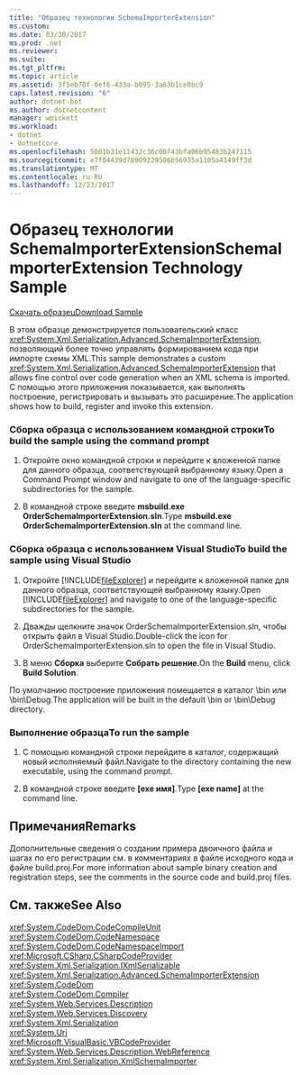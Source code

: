 ```yaml
---
title: "Образец технологии SchemaImporterExtension"
ms.custom: 
ms.date: 03/30/2017
ms.prod: .net
ms.reviewer: 
ms.suite: 
ms.tgt_pltfrm: 
ms.topic: article
ms.assetid: 3f5eb78f-0ef6-433a-b095-3a63b1ce0bc9
caps.latest.revision: "6"
author: dotnet-bot
ms.author: dotnetcontent
manager: wpickett
ms.workload:
- dotnet
- dotnetcore
ms.openlocfilehash: 5001b31e11432c36c08f43bfa06b95483b247115
ms.sourcegitcommit: e7f04439d78909229506b56935a1105a4149ff3d
ms.translationtype: MT
ms.contentlocale: ru-RU
ms.lasthandoff: 12/23/2017
---
```

# <a name="schemaimporterextension-technology-sample"></a><span data-ttu-id="dcb91-102">Образец технологии SchemaImporterExtension</span><span class="sxs-lookup"><span data-stu-id="dcb91-102">SchemaImporterExtension Technology Sample</span></span>
[<span data-ttu-id="dcb91-103">Скачать образец</span><span class="sxs-lookup"><span data-stu-id="dcb91-103">Download Sample</span></span>](http://download.microsoft.com/download/4/7/B/47B2164C-E780-4B10-8DE4-2CB5B886E0A6/Technologies/Serialization/Xml%20Serialization/SchemaImporterExtension.zip.exe)  
  
 <span data-ttu-id="dcb91-104">В этом образце демонстрируется пользовательский класс <xref:System.Xml.Serialization.Advanced.SchemaImporterExtension>, позволяющий более точно управлять формированием кода при импорте схемы XML.</span><span class="sxs-lookup"><span data-stu-id="dcb91-104">This sample demonstrates a custom <xref:System.Xml.Serialization.Advanced.SchemaImporterExtension> that allows fine control over code generation when an XML schema is imported.</span></span> <span data-ttu-id="dcb91-105">C помощью этого приложения показывается, как выполнять построение, регистрировать и вызывать это расширение.</span><span class="sxs-lookup"><span data-stu-id="dcb91-105">The application shows how to build, register and invoke this extension.</span></span>  
  
### <a name="to-build-the-sample-using-the-command-prompt"></a><span data-ttu-id="dcb91-106">Сборка образца с использованием командной строки</span><span class="sxs-lookup"><span data-stu-id="dcb91-106">To build the sample using the command prompt</span></span>  
  
1.  <span data-ttu-id="dcb91-107">Откройте окно командной строки и перейдите к вложенной папке для данного образца, соответствующей выбранному языку.</span><span class="sxs-lookup"><span data-stu-id="dcb91-107">Open a Command Prompt window and navigate to one of the language-specific subdirectories for the sample.</span></span>  
  
2.  <span data-ttu-id="dcb91-108">В командной строке введите **msbuild.exe OrderSchemaImporterExtension.sln**.</span><span class="sxs-lookup"><span data-stu-id="dcb91-108">Type **msbuild.exe OrderSchemaImporterExtension.sln** at the command line.</span></span>  
  
### <a name="to-build-the-sample-using-visual-studio"></a><span data-ttu-id="dcb91-109">Сборка образца с использованием Visual Studio</span><span class="sxs-lookup"><span data-stu-id="dcb91-109">To build the sample using Visual Studio</span></span>  
  
1.  <span data-ttu-id="dcb91-110">Откройте [!INCLUDE[fileExplorer](../../../includes/fileexplorer-md.md)] и перейдите к вложенной папке для данного образца, соответствующей выбранному языку.</span><span class="sxs-lookup"><span data-stu-id="dcb91-110">Open [!INCLUDE[fileExplorer](../../../includes/fileexplorer-md.md)] and navigate to one of the language-specific subdirectories for the sample.</span></span>  
  
2.  <span data-ttu-id="dcb91-111">Дважды щелкните значок OrderSchemaImporterExtension.sln, чтобы открыть файл в Visual Studio.</span><span class="sxs-lookup"><span data-stu-id="dcb91-111">Double-click the icon for OrderSchemaImporterExtension.sln to open the file in Visual Studio.</span></span>  
  
3.  <span data-ttu-id="dcb91-112">В меню **Сборка** выберите **Собрать решение**.</span><span class="sxs-lookup"><span data-stu-id="dcb91-112">On the **Build** menu, click **Build Solution**.</span></span>  
  
 <span data-ttu-id="dcb91-113">По умолчанию построение приложения помещается в каталог \bin или \bin\Debug.</span><span class="sxs-lookup"><span data-stu-id="dcb91-113">The application will be built in the default \bin or \bin\Debug directory.</span></span>  
  
### <a name="to-run-the-sample"></a><span data-ttu-id="dcb91-114">Выполнение образца</span><span class="sxs-lookup"><span data-stu-id="dcb91-114">To run the sample</span></span>  
  
1.  <span data-ttu-id="dcb91-115">С помощью командной строки перейдите в каталог, содержащий новый исполняемый файл.</span><span class="sxs-lookup"><span data-stu-id="dcb91-115">Navigate to the directory containing the new executable, using the command prompt.</span></span>  
  
2.  <span data-ttu-id="dcb91-116">В командной строке введите **[exe имя]**.</span><span class="sxs-lookup"><span data-stu-id="dcb91-116">Type **[exe name]** at the command line.</span></span>  
  
## <a name="remarks"></a><span data-ttu-id="dcb91-117">Примечания</span><span class="sxs-lookup"><span data-stu-id="dcb91-117">Remarks</span></span>  
 <span data-ttu-id="dcb91-118">Дополнительные сведения о создании примера двоичного файла и шагах по его регистрации см. в комментариях в файле исходного кода и файле build.proj.</span><span class="sxs-lookup"><span data-stu-id="dcb91-118">For more information about sample binary creation and registration steps, see the comments in the source code and build.proj files.</span></span>  
  
## <a name="see-also"></a><span data-ttu-id="dcb91-119">См. также</span><span class="sxs-lookup"><span data-stu-id="dcb91-119">See Also</span></span>  
 <xref:System.CodeDom.CodeCompileUnit>  
 <xref:System.CodeDom.CodeNamespace>  
 <xref:System.CodeDom.CodeNamespaceImport>  
 <xref:Microsoft.CSharp.CSharpCodeProvider>  
 <xref:System.Xml.Serialization.IXmlSerializable>  
 <xref:System.Xml.Serialization.Advanced.SchemaImporterExtension>  
 <xref:System.CodeDom>  
 <xref:System.CodeDom.Compiler>  
 <xref:System.Web.Services.Description>  
 <xref:System.Web.Services.Discovery>  
 <xref:System.Xml.Serialization>  
 <xref:System.Uri>  
 <xref:Microsoft.VisualBasic.VBCodeProvider>  
 <xref:System.Web.Services.Description.WebReference>  
 <xref:System.Xml.Serialization.XmlSchemaImporter>

